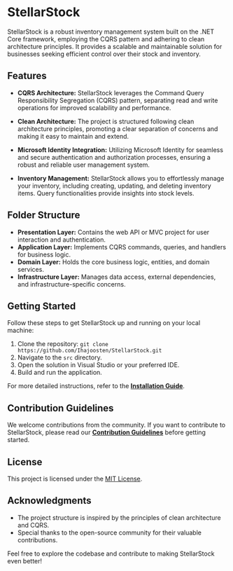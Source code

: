 # StellarStock

StellarStock is a robust inventory management system built on the .NET Core framework, employing the CQRS pattern and adhering to clean architecture principles. It provides a scalable and maintainable solution for businesses seeking efficient control over their stock and inventory.

## Features

- **CQRS Architecture:** StellarStock leverages the Command Query Responsibility Segregation (CQRS) pattern, separating read and write operations for improved scalability and performance.

- **Clean Architecture:** The project is structured following clean architecture principles, promoting a clear separation of concerns and making it easy to maintain and extend.

- **Microsoft Identity Integration:** Utilizing Microsoft Identity for seamless and secure authentication and authorization processes, ensuring a robust and reliable user management system.

- **Inventory Management:** StellarStock allows you to effortlessly manage your inventory, including creating, updating, and deleting inventory items. Query functionalities provide insights into stock levels.

## Folder Structure

- **Presentation Layer:** Contains the web API or MVC project for user interaction and authentication.
- **Application Layer:** Implements CQRS commands, queries, and handlers for business logic.
- **Domain Layer:** Holds the core business logic, entities, and domain services.
- **Infrastructure Layer:** Manages data access, external dependencies, and infrastructure-specific concerns.

## Getting Started

Follow these steps to get StellarStock up and running on your local machine:

1. Clone the repository: `git clone https://github.com/Ihajoosten/StellarStock.git`
2. Navigate to the `src` directory.
3. Open the solution in Visual Studio or your preferred IDE.
4. Build and run the application.

For more detailed instructions, refer to the [**Installation Guide**](docs/installation.md).

## Contribution Guidelines

We welcome contributions from the community. If you want to contribute to StellarStock, please read our [**Contribution Guidelines**](CONTRIBUTING.md) before getting started.

## License

This project is licensed under the [MIT License](LICENSE).

## Acknowledgments

- The project structure is inspired by the principles of clean architecture and CQRS.
- Special thanks to the open-source community for their valuable contributions.

Feel free to explore the codebase and contribute to making StellarStock even better!
